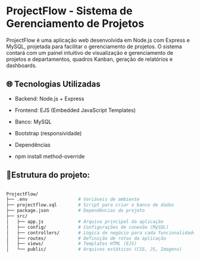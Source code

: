 # ProjectFlow - Sistema de Gerenciamento de Projetos

ProjectFlow é uma aplicação web desenvolvida em Node.js com Express e MySQL, projetada para facilitar o gerenciamento de projetos. O sistema contará com um painel intuitivo de visualização e gerenciamento de projetos e departamentos, quadros Kanban, geração de relatórios e dashboards.

## 🌐 Tecnologias Utilizadas

- Backend: Node.js + Express
- Frontend: EJS (Embedded JavaScript Templates)
- Banco: MySQL
- Bootstrap (responsividade)

- Dependências
  
- npm install method-override
   
## 📂Estrutura do projeto:
```bash

ProjectFlow/
├── .env                   # Variáveis de ambiente
├── projectflow.sql        # Script para criar o banco de dados
├── package.json           # Dependências do projeto
├── src/
│   ├── app.js             # Arquivo principal da aplicação
│   ├── config/            # Configurações de conexão (MySQL)
│   ├── controllers/       # Lógica de negócio para cada funcionalidade
│   ├── routes/            # Definição de rotas da aplicação
│   ├── views/             # Templates HTML (EJS)
│   └── public/            # Arquivos estáticos (CSS, JS, Imagens)
